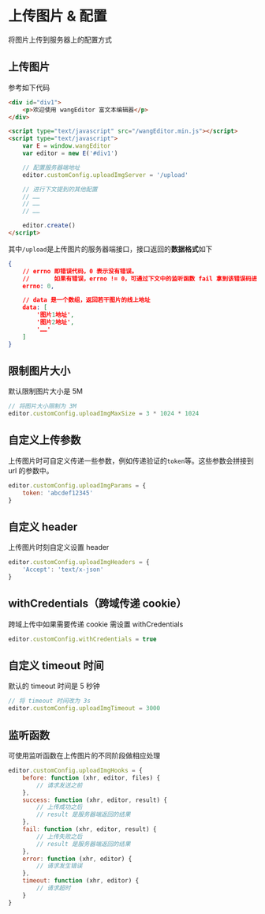 # 上传图片 & 配置

将图片上传到服务器上的配置方式

## 上传图片

参考如下代码

```html
<div id="div1">
    <p>欢迎使用 wangEditor 富文本编辑器</p>
</div>

<script type="text/javascript" src="/wangEditor.min.js"></script>
<script type="text/javascript">
    var E = window.wangEditor
    var editor = new E('#div1')

    // 配置服务器端地址
    editor.customConfig.uploadImgServer = '/upload'

    // 进行下文提到的其他配置
    // ……
    // ……
    // ……

    editor.create()
</script>
```

其中`/upload`是上传图片的服务器端接口，接口返回的**数据格式**如下

```json
{
    // errno 即错误代码，0 表示没有错误。
    //       如果有错误，errno != 0，可通过下文中的监听函数 fail 拿到该错误码进行自定义处理
    errno: 0,

    // data 是一个数组，返回若干图片的线上地址
    data: [
        '图片1地址',
        '图片2地址',
        '……'
    ]
}
```

## 限制图片大小

默认限制图片大小是 5M

```javascript
// 将图片大小限制为 3M
editor.customConfig.uploadImgMaxSize = 3 * 1024 * 1024
```

## 自定义上传参数

上传图片时可自定义传递一些参数，例如传递验证的`token`等。这些参数会拼接到 url 的参数中。

```javascript
editor.customConfig.uploadImgParams = {
    token: 'abcdef12345'
}
```

## 自定义 header

上传图片时刻自定义设置 header

```javascript
editor.customConfig.uploadImgHeaders = {
    'Accept': 'text/x-json'
}
```

## withCredentials（跨域传递 cookie）

跨域上传中如果需要传递 cookie 需设置 withCredentials

```javascript
editor.customConfig.withCredentials = true
```

## 自定义 timeout 时间

默认的 timeout 时间是 5 秒钟

```javascript
// 将 timeout 时间改为 3s
editor.customConfig.uploadImgTimeout = 3000
```

## 监听函数

可使用监听函数在上传图片的不同阶段做相应处理

```javascript
editor.customConfig.uploadImgHooks = {
    before: function (xhr, editor, files) {
        // 请求发送之前
    },
    success: function (xhr, editor, result) {
        // 上传成功之后
        // result 是服务器端返回的结果
    },
    fail: function (xhr, editor, result) {
        // 上传失败之后
        // result 是服务器端返回的结果
    },
    error: function (xhr, editor) {
        // 请求发生错误
    },
    timeout: function (xhr, editor) {
        // 请求超时
    }
}
```
